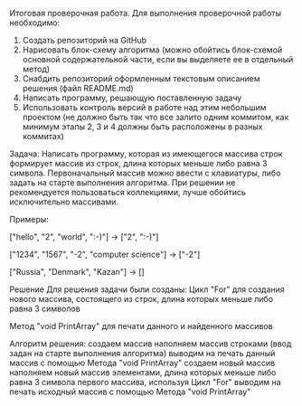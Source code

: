 Итоговая проверочная работа.
Для выполнения проверочной работы необходимо:

1. Создать репозиторий на GitHub
2. Нарисовать блок-схему алгоритма (можно обойтись блок-схемой основной содержательной части, если вы выделяете ее в отдельный метод)
3. Снабдить репозиторий оформленным текстовым описанием решения (файл README.md)
4. Написать программу, решающую поставленную задачу
5. Использовать контроль версий в работе над этим небольшим проектом (не должно быть так что все залито одним коммитом, как минимум этапы 2, 3 и 4 должны быть расположены в разных коммитах)

Задача: Написать программу, которая из имеющегося массива строк формирует массив из строк, длина которых меньше либо равна 3 символа. Первоначальный массив можно ввести с клавиатуры, либо задать на старте выполнения алгоритма. При решении не рекомендуется пользоваться коллекциями, лучше обойтись исключительно массивами.

Примеры:

["hello", "2", "world", ":-)"] -> ["2", ":-)"]

["1234", "1567", "-2", "computer science"] -> ["-2"]

["Russia", "Denmark", "Kazan"] -> []

Решение
Для решения задачи были созданы:
Цикл "For" для создания нового массива, состоящего из строк, длина которых меньше либо равна 3 символов

Метод "void PrintArray" для печати данного и найденного массивов

Алгоритм решения:
создаем массив
наполняем массив строками (ввод задан на старте выполнения алгоритма)
выводим на печать данный массив с помощью Метода "void PrintArray"
создаем новый массив
наполняем новый массив элементами, длина которых меньше либо равна 3 символа первого массива, используя Цикл "For"
выводим на печать исходный массив с помощью Метода "void PrintArray"
